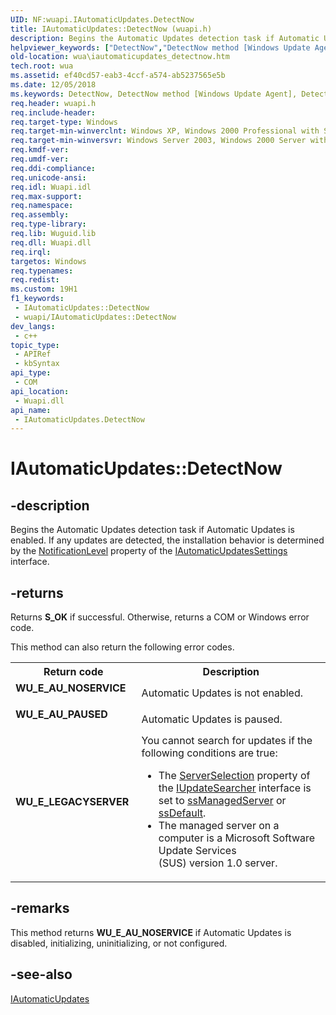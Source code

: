 ```yaml
---
UID: NF:wuapi.IAutomaticUpdates.DetectNow
title: IAutomaticUpdates::DetectNow (wuapi.h)
description: Begins the Automatic Updates detection task if Automatic Updates is enabled. If any updates are detected, the installation behavior is determined by the NotificationLevel property of the IAutomaticUpdatesSettings interface.
helpviewer_keywords: ["DetectNow","DetectNow method [Windows Update Agent]","DetectNow method [Windows Update Agent]","IAutomaticUpdates interface","IAutomaticUpdates interface [Windows Update Agent]","DetectNow method","IAutomaticUpdates.DetectNow","IAutomaticUpdates::DetectNow","wua.iautomaticupdates_detectnow","wuapi/IAutomaticUpdates::DetectNow"]
old-location: wua\iautomaticupdates_detectnow.htm
tech.root: wua
ms.assetid: ef40cd57-eab3-4ccf-a574-ab5237565e5b
ms.date: 12/05/2018
ms.keywords: DetectNow, DetectNow method [Windows Update Agent], DetectNow method [Windows Update Agent],IAutomaticUpdates interface, IAutomaticUpdates interface [Windows Update Agent],DetectNow method, IAutomaticUpdates.DetectNow, IAutomaticUpdates::DetectNow, wua.iautomaticupdates_detectnow, wuapi/IAutomaticUpdates::DetectNow
req.header: wuapi.h
req.include-header: 
req.target-type: Windows
req.target-min-winverclnt: Windows XP, Windows 2000 Professional with SP3 [desktop apps only]
req.target-min-winversvr: Windows Server 2003, Windows 2000 Server with SP3 [desktop apps only]
req.kmdf-ver: 
req.umdf-ver: 
req.ddi-compliance: 
req.unicode-ansi: 
req.idl: Wuapi.idl
req.max-support: 
req.namespace: 
req.assembly: 
req.type-library: 
req.lib: Wuguid.lib
req.dll: Wuapi.dll
req.irql: 
targetos: Windows
req.typenames: 
req.redist: 
ms.custom: 19H1
f1_keywords:
 - IAutomaticUpdates::DetectNow
 - wuapi/IAutomaticUpdates::DetectNow
dev_langs:
 - c++
topic_type:
 - APIRef
 - kbSyntax
api_type:
 - COM
api_location:
 - Wuapi.dll
api_name:
 - IAutomaticUpdates.DetectNow
---
```


# IAutomaticUpdates::DetectNow


## -description

Begins the Automatic Updates detection task if Automatic Updates is enabled. If any updates are detected, the installation behavior is determined by the <a href="/windows/desktop/api/wuapi/nf-wuapi-iautomaticupdatessettings-get_notificationlevel">NotificationLevel</a> property of the <a href="/windows/desktop/api/wuapi/nn-wuapi-iautomaticupdatessettings">IAutomaticUpdatesSettings</a> interface.



## -returns

Returns <b>S_OK</b> if successful. Otherwise, returns a COM or Windows error code. 

This method can also return the following error codes.

<table>
<tr>
<th>Return code</th>
<th>Description</th>
</tr>
<tr>
<td width="40%">
<dl>
<dt><b>WU_E_AU_NOSERVICE</b></dt>
</dl>
</td>
<td width="60%">
Automatic Updates is not enabled.

</td>
</tr>
<tr>
<td width="40%">
<dl>
<dt><b>WU_E_AU_PAUSED</b></dt>
</dl>
</td>
<td width="60%">
Automatic Updates is paused.

</td>
</tr>
<tr>
<td width="40%">
<dl>
<dt><b>WU_E_LEGACYSERVER</b></dt>
</dl>
</td>
<td width="60%">
You cannot search for updates if the following conditions are true:

<ul>
<li>The <a href="/windows/desktop/api/wuapi/nf-wuapi-iupdatesearcher-get_serverselection">ServerSelection</a> property of the <a href="/windows/desktop/api/wuapi/nn-wuapi-iupdatesearcher">IUpdateSearcher</a> interface is set to <a href="/windows/desktop/api/wuapicommon/ne-wuapicommon-serverselection">ssManagedServer</a> or <a href="/windows/desktop/api/wuapicommon/ne-wuapicommon-serverselection">ssDefault</a>.</li>
<li>The managed server on a computer is a Microsoft Software Update Services (SUS) version 1.0 server.</li>
</ul>
</td>
</tr>
</table>

## -remarks

This method returns <b>WU_E_AU_NOSERVICE</b> if Automatic Updates is disabled, initializing, uninitializing, or not configured.

## -see-also

<a href="/windows/desktop/api/wuapi/nn-wuapi-iautomaticupdates">IAutomaticUpdates</a>
